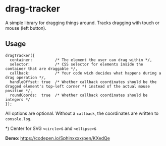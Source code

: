# drag-tracker

A simple library for dragging things around. Tracks dragging with touch or mouse (left button).

## Usage ##

    dragTracker({
      container:          /* The element the user can drag within */,
      selector:           /* CSS selector for elements inside the container that are draggable */,
      callback:           /* Your code wich decides what happens during a drag operation */,
      handleOffset: true  /* Whether callback coordinates should be the dragged element's top-left corner *) instead of the actual mouse position */,
      roundCoords:  true  /* Whether callback coordinates should be integers */
    });

All options are optional. Without a `callback`, the coordinates are written to `console.log`.

*) Center for SVG `<circle>`s and `<ellipse>`s

**Demo**: https://codepen.io/Sphinxxxx/pen/KXedQe
